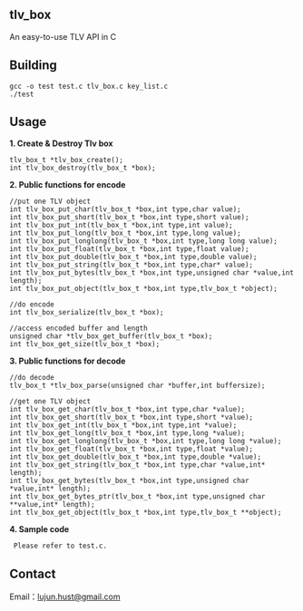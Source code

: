 tlv_box
----------

An easy-to-use TLV API in C 

Building
----------

    gcc -o test test.c tlv_box.c key_list.c
    ./test

Usage
----------

 **1. Create & Destroy Tlv box**

    tlv_box_t *tlv_box_create();
    int tlv_box_destroy(tlv_box_t *box);

 **2. Public functions for encode**

    //put one TLV object
    int tlv_box_put_char(tlv_box_t *box,int type,char value);
    int tlv_box_put_short(tlv_box_t *box,int type,short value);
    int tlv_box_put_int(tlv_box_t *box,int type,int value);
    int tlv_box_put_long(tlv_box_t *box,int type,long value);
    int tlv_box_put_longlong(tlv_box_t *box,int type,long long value);
    int tlv_box_put_float(tlv_box_t *box,int type,float value);
    int tlv_box_put_double(tlv_box_t *box,int type,double value);
    int tlv_box_put_string(tlv_box_t *box,int type,char* value);
    int tlv_box_put_bytes(tlv_box_t *box,int type,unsigned char *value,int length);
    int tlv_box_put_object(tlv_box_t *box,int type,tlv_box_t *object);    
    
    //do encode
    int tlv_box_serialize(tlv_box_t *box);
    
    //access encoded buffer and length
    unsigned char *tlv_box_get_buffer(tlv_box_t *box);
    int tlv_box_get_size(tlv_box_t *box);

 **3. Public functions for decode**
 
    //do decode
    tlv_box_t *tlv_box_parse(unsigned char *buffer,int buffersize);
    
    //get one TLV object
    int tlv_box_get_char(tlv_box_t *box,int type,char *value);
    int tlv_box_get_short(tlv_box_t *box,int type,short *value);
    int tlv_box_get_int(tlv_box_t *box,int type,int *value);
    int tlv_box_get_long(tlv_box_t *box,int type,long *value);
    int tlv_box_get_longlong(tlv_box_t *box,int type,long long *value);
    int tlv_box_get_float(tlv_box_t *box,int type,float *value);
    int tlv_box_get_double(tlv_box_t *box,int type,double *value);
    int tlv_box_get_string(tlv_box_t *box,int type,char *value,int* length);
    int tlv_box_get_bytes(tlv_box_t *box,int type,unsigned char *value,int* length);
    int tlv_box_get_bytes_ptr(tlv_box_t *box,int type,unsigned char **value,int* length);
    int tlv_box_get_object(tlv_box_t *box,int type,tlv_box_t **object);

 **4. Sample code**
 
     Please refer to test.c.

Contact
----------
Email：lujun.hust@gmail.com
